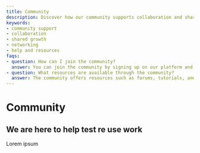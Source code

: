 ```yaml
---
title: Community
description: Discover how our community supports collaboration and shared growth. Join us to connect, learn, and contribute effectively.
keywords:
- community support
- collaboration
- shared growth
- networking
- help and resources
faqs:
- question: How can I join the community?
  answer: You can join the community by signing up on our platform and participating in discussions and events. It's open to anyone interested in collaboration and support.
- question: What resources are available through the community?
  answer: The community offers resources such as forums, tutorials, and peer support to help you learn and work effectively with others.
---
```

# Community

## We are here to help  test re use work

Lorem ipsum

